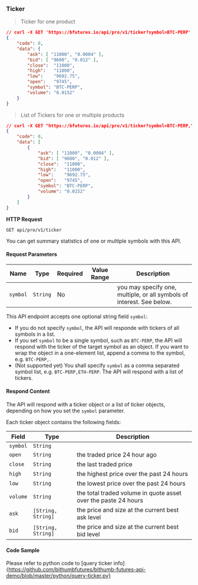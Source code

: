 ### Ticker 

> Ticker for one product

```json
// curl -X GET 'https://bfutures.io/api/pro/v1/ticker?symbol=BTC-PERP'
{
    "code": 0,
    "data": {
        "ask": [ "11000", "0.0004" ],
        "bid": [ "9600", "0.012" ],
        "close":  "11000",
        "high":   "11000",
        "low":    "9692.75",
        "open":   "9745",
        "symbol": "BTC-PERP",
        "volume": "0.0152"
    }
}
```

> List of Tickers for one or multiple products

```json
// curl -X GET "https://bfutures.io/api/pro/v1/ticker?symbol=BTC-PERP,"
{
    "code": 0,
    "data": [
        {
            "ask": [ "11000", "0.0004" ],
            "bid": [ "9600", "0.012" ],
            "close":  "11000",
            "high":   "11000",
            "low":    "9692.75",
            "open":   "9745",
            "symbol": "BTC-PERP",
            "volume": "0.0152"
        }
    ]
}
```

**HTTP Request**

`GET api/pro/v1/ticker`

You can get summary statistics of one or multiple symbols with this API. 

#### Request Parameters

Name       | Type      | Required | Value Range | Description
-----------| --------- | -------- | ----------- | ---------------
`symbol`   | `String`  |  No      |             | you may specify one, multiple, or all symbols of interest. See below.


This API endpoint accepts one optional string field `symbol`: 

* If you do not specify `symbol`, the API will responde with tickers of all symbols in a list. 
* If you set `symbol` to be a single symbol, such as `BTC-PERP`, the API will respond with the ticker of the target symbol as an object. 
  If you want to wrap the object in a one-element list, append a comma to the symbol, e.g. `BTC-PERP,`.
* (Not supported yet) You shall specify `symbol` as a comma separated symbol list, e.g. `BTC-PERP,ETH-PERP`. The API will respond with a list of tickers. 

#### Respond Content

The API will respond with a ticker object or a list of ticker objects, depending on how you set the `symbol` parameter. 

Each ticker object contains the following fields:

 Field      | Type                 | Description                                                                                 
----------- | -------------------- | --------------------- 
 `symbol`   |  `String`            | 
 `open`     |  `String`            | the traded price 24 hour ago
 `close`    |  `String`            | the last traded price
 `high`     |  `String`            | the highest price over the past 24 hours 
 `low`      |  `String`            | the lowest price over the past 24 hours 
 `volume`   |  `String`            | the total traded volume in quote asset over the paste 24 hours
 `ask`      |  `[String, String]`  | the price and size at the current best ask level
 `bid`      |  `[String, String]`  | the price and size at the current best bid level

#### Code Sample

Please refer to python code to [query ticker info]{https://github.com/bithumbfutures/bithumb-futures-api-demo/blob/master/python/query-ticker.py}
